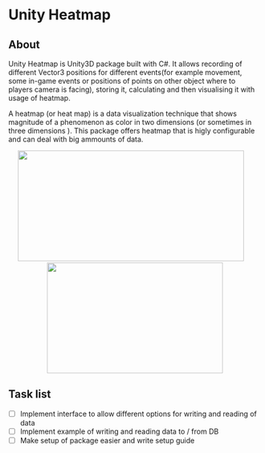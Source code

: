 # Unity Heatmap


## About 
Unity Heatmap is Unity3D package built with C#. It allows recording of different Vector3 positions for different events(for example movement, some in-game events or positions of points on other object where to players camera is facing), storing it, calculating and then visualising it with usage of heatmap.

A heatmap (or heat map) is a data visualization technique that shows magnitude of a phenomenon as color in two dimensions (or sometimes in three dimensions ).
This package offers heatmap that is higly configurable and can deal with big ammounts of data.
<p align="center">
    <img src="https://github.com/kDanik/heatmap-unity/blob/main/Dist/Assets/heatmap-screenshot2.png" width=450 height=220/>
  &nbsp; &nbsp;
    <img src="https://github.com/kDanik/heatmap-unity/blob/main/Dist/Assets/heatmap-screenshot1.png" width=350 height=220/>
</p>

   
##  Task list

- [ ] Implement interface to allow different options for writing and reading of data
- [ ] Implement example of writing and reading data to / from DB
- [ ] Make setup of package easier and write setup guide
